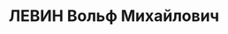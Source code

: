 ---
title: ЛЕВИН Вольф Михайлович
description: 'Род. в 1895, г. Омск, еврей. Проживал: г. Харьков. Начальник госпиталя.

  Арестован 17.10.1937. Обв. по ст. 54-1 "б", 54-8-11 УК УССР. Приговор: Верховный
  суд СССР, 05.01.1938 – ВМН. Расстрелян 06.01.1938, г.Харьков.

  Реабилитирован ВК ВС СССР 30.04.1957 за отсутствием состава преступления'
---
